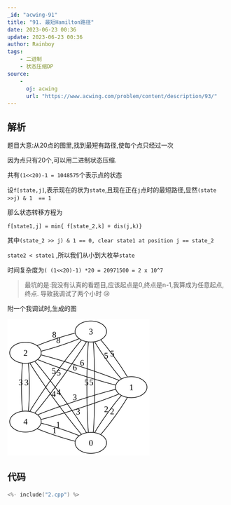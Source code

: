 ```yaml
---
_id: "acwing-91"
title: "91. 最短Hamilton路径"
date: 2023-06-23 00:36
update: 2023-06-23 00:36
author: Rainboy
tags: 
    - 二进制
    - 状态压缩DP
source: 
    - 
      oj: acwing
      url: "https://www.acwing.com/problem/content/description/93/"
---
```


## 解析

题目大意:从20点的图里,找到最短有路径,使每个点只经过一次

因为点只有20个,可以用二进制状态压缩.

共有`(1<<20)-1 = 1048575`个表示点的状态

设`f[state,j]`,表示现在的状为`state`,且现在正在`j`点时的最短路径,显然`(state >>j) & 1  == 1`

那么状态转移方程为

```
f[state1,j] = min{ f[state_2,k] + dis(j,k)}
```

其中`(state_2 >> j) & 1 == 0, clear state1 at position j == state_2`

`state2 < state1` ,所以我们从小到大枚举`state`

时间复杂度为`( (1<<20)-1) *20 = 20971500 = 2 x 10^7`

> 最坑的是:我没有认真的看题目,应该起点是0,终点是n-1,我算成为任意起点,终点.
> 导致我调试了两个小时 😢

附一个我调试时,生成的图

![](./1.png)

## 代码

```c
<%- include("2.cpp") %>
```
